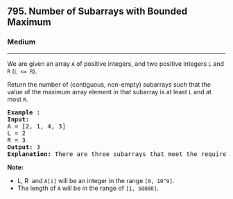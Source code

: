 <h2>795. Number of Subarrays with Bounded Maximum</h2><h3>Medium</h3><hr><div><p>We are given an array <code>A</code> of positive integers, and two positive integers <code>L</code> and <code>R</code> (<code>L &lt;= R</code>).</p>

<p>Return the number of (contiguous, non-empty) subarrays such that the value of the maximum array element in that subarray is at least <code>L</code> and at most <code>R</code>.</p>

<pre><strong>Example :</strong>
<strong>Input:</strong> 
A = [2, 1, 4, 3]
L = 2
R = 3
<strong>Output:</strong> 3
<strong>Explanation:</strong> There are three subarrays that meet the requirements: [2], [2, 1], [3].
</pre>

<p><strong>Note:</strong></p>

<ul>
	<li>L, R&nbsp; and <code>A[i]</code> will be an integer in the range <code>[0, 10^9]</code>.</li>
	<li>The length of <code>A</code> will be in the range of <code>[1, 50000]</code>.</li>
</ul>
</div>